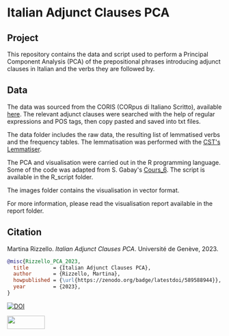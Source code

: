 # Italian Adjunct Clauses PCA

## Project
 This repository contains the data and script used to perform a Principal Component Analysis (PCA) of the prepositional phrases introducing adjunct clauses in Italian and the verbs they are followed by.

## Data
 The data was sourced from the CORIS (CORpus di Italiano Scritto), available [here](https://corpora.ficlit.unibo.it/TCORIS/). The relevant adjunct clauses were searched with the help of regular expressions and POS tags, then  copy pasted and saved into txt files.
 
 The data folder includes the raw data, the resulting list of lemmatised verbs and the frequency tables. The lemmatisation was performed with the [CST's Lemmatiser](https://cst.dk/online/lemmatiser/uk/). 
 
 The PCA and visualisation were carried out in the R programming language. Some of the code was adapted from S. Gabay's [Cours_6](https://github.com/gabays/32M7129/tree/master/Cours_06). The script is available in the R_script folder.
 
 The images folder contains the visualisation in vector format.

 For more information, please read the visualisation report available in the report folder.
 
## Citation

Martina Rizzello. _Italian_ _Adjunct_ _Clauses_ _PCA_. Université de Genève, 2023.

```bibtex
@misc{Rizzello_PCA_2023,
  title        = {Italian Adjunct Clauses PCA},
  author       = {Rizzello, Martina},
  howpublished = {\url{https://zenodo.org/badge/latestdoi/589588944}},
  year         = {2023},
}
```

 [![DOI](https://zenodo.org/badge/589588944.svg)](https://zenodo.org/badge/latestdoi/589588944)
 
 <a rel="license" href="https://creativecommons.org/licenses/by/4.0/"><img src="https://mirrors.creativecommons.org/presskit/buttons/88x31/png/by.png" width="88" height="31"></a>
